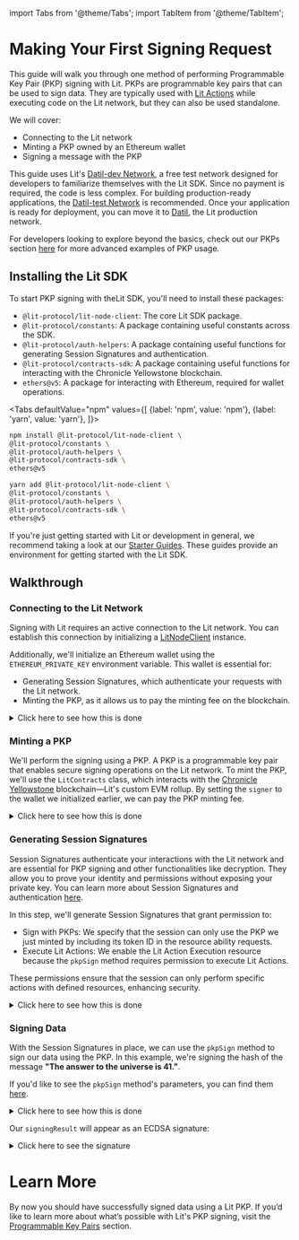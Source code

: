 import Tabs from '@theme/Tabs'; import TabItem from '@theme/TabItem';

# Making Your First Signing Request

This guide will walk you through one method of performing Programmable Key Pair (PKP) signing with Lit. PKPs are programmable key pairs that can be used to sign data. They are typically used with [Lit Actions](../lit-actions/overview.md) while executing code on the Lit network, but they can also be used standalone.

We will cover:

- Connecting to the Lit network
- Minting a PKP owned by an Ethereum wallet
- Signing a message with the PKP

This guide uses Lit's [Datil-dev Network](../../learn/overview/how-it-works/lit-networks/testnets.md), a free test network designed for developers to familiarize themselves with the Lit SDK. Since no payment is required, the code is less complex. For building production-ready applications, the [Datil-test Network](../../learn/overview/how-it-works/lit-networks/testnets.md) is recommended. Once your application is ready for deployment, you can move it to [Datil](../../learn/overview/how-it-works/lit-networks/mainnets.md), the Lit production network.

For developers looking to explore beyond the basics, check out our PKPs section [here](../pkps/overview.md) for more advanced examples of PKP usage.

## Installing the Lit SDK

To start PKP signing with theLit SDK, you'll need to install these packages:

- `@lit-protocol/lit-node-client`: The core Lit SDK package.
- `@lit-protocol/constants`: A package containing useful constants across the SDK.
- `@lit-protocol/auth-helpers`: A package containing useful functions for generating Session Signatures and authentication.
- `@lit-protocol/contracts-sdk`: A package containing useful functions for interacting with the Chronicle Yellowstone blockchain.
- `ethers@v5`: A package for interacting with Ethereum, required for wallet operations.

<Tabs
defaultValue="npm"
values={[
{label: 'npm', value: 'npm'},
{label: 'yarn', value: 'yarn'},
]}>
<TabItem value="npm">

```bash
npm install @lit-protocol/lit-node-client \
@lit-protocol/constants \
@lit-protocol/auth-helpers \
@lit-protocol/contracts-sdk \
ethers@v5
```

</TabItem>

<TabItem value="yarn">

```bash
yarn add @lit-protocol/lit-node-client \
@lit-protocol/constants \
@lit-protocol/auth-helpers \
@lit-protocol/contracts-sdk \
ethers@v5
```

</TabItem>
</Tabs>

If you're just getting started with Lit or development in general, we recommend taking a look at our [Starter Guides](https://github.com/LIT-Protocol/developer-guides-code/tree/master/starter-guides). These guides provide an environment for getting started with the Lit SDK.

## Walkthrough

### Connecting to the Lit Network

Signing with Lit requires an active connection to the Lit network. You can establish this connection by initializing a [LitNodeClient](./connecting-to-lit.md) instance.

Additionally, we'll initialize an Ethereum wallet using the `ETHEREUM_PRIVATE_KEY` environment variable. This wallet is essential for:

- Generating Session Signatures, which authenticate your requests with the Lit network.
- Minting the PKP, as it allows us to pay the minting fee on the blockchain.

<details>
<summary>Click here to see how this is done</summary>
<p>

```ts
import { LitNodeClient } from "@lit-protocol/lit-node-client";
import { LitNetwork, LIT_RPC } from "@lit-protocol/constants";
import * as ethers from "ethers";

const litNodeClient = new LitNodeClient({
  litNetwork: LitNetwork.DatilDev,
  debug: false
});
await litNodeClient.connect();

const ethersWallet = new ethers.Wallet(
  process.env.ETHEREUM_PRIVATE_KEY!, // Replace with your private key
  new ethers.providers.JsonRpcProvider(LIT_RPC.CHRONICLE_YELLOWSTONE)
);
```

</p>
</details>

### Minting a PKP

We'll perform the signing using a PKP. A PKP is a programmable key pair that enables secure signing operations on the Lit network. To mint the PKP, we'll use the `LitContracts` class, which interacts with the [Chronicle Yellowstone](../../learn/overview/how-it-works/lit-blockchains/chronicle-yellowstone.md) blockchain—Lit's custom EVM rollup. By setting the `signer` to the wallet we initialized earlier, we can pay the PKP minting fee.

<details>
<summary>Click here to see how this is done</summary>
<p>

```ts
import { LitContracts } from "@lit-protocol/contracts-sdk";

const litContracts = new LitContracts({
    signer: ethersWallet,
    network: LitNetwork.DatilDev,
    debug: false
});
await litContracts.connect();

const pkp = (await litContracts.pkpNftContractUtils.write.mint()).pkp;
```

</p>
</details>

### Generating Session Signatures

Session Signatures authenticate your interactions with the Lit network and are essential for PKP signing and other functionalities like decryption. They allow you to prove your identity and permissions without exposing your private key. You can learn more about Session Signatures and authentication [here](./authenticating-with-lit.md).

In this step, we'll generate Session Signatures that grant permission to:

- Sign with PKPs: We specify that the session can only use the PKP we just minted by including its token ID in the resource ability requests.
- Execute Lit Actions: We enable the Lit Action Execution resource because the `pkpSign` method requires permission to execute Lit Actions.

These permissions ensure that the session can only perform specific actions with defined resources, enhancing security.

<details>
<summary>Click here to see how this is done</summary>
<p>

```ts
import {
  createSiweMessage,
  generateAuthSig,
  LitAbility,
  LitActionResource,
  LitPKPResource,
} from "@lit-protocol/auth-helpers";

const sessionSigs = await litNodeClient.getSessionSigs({
    chain: "ethereum",
    expiration: new Date(Date.now() + 1000 * 60 * 10).toISOString(), // 10 minutes
    resourceAbilityRequests: [
        {
            resource: new LitPKPResource(pkp.tokenId),
            ability: LitAbility.PKPSigning,
        },
        {
          resource: new LitActionResource("*"),
          ability: LitAbility.LitActionExecution,
        },
    ],
    authNeededCallback: async ({
        uri,
        expiration,
        resourceAbilityRequests,
        }) => {
        const toSign = await createSiweMessage({
            uri,
            expiration,
            resources: resourceAbilityRequests,
            walletAddress: ethersWallet.address,
            nonce: await litNodeClient.getLatestBlockhash(),
            litNodeClient,
        });

        return await generateAuthSig({
            signer: ethersWallet,
            toSign,
        });
    },
});
```
</p>
</details>

### Signing Data

With the Session Signatures in place, we can use the `pkpSign` method to sign our data using the PKP. In this example, we're signing the hash of the message **"The answer to the universe is 41."**.

If you'd like to see the `pkpSign` method's parameters, you can find them [here](https://v6-api-doc-lit-js-sdk.vercel.app/classes/lit_node_client_src.LitNodeClientNodeJs.html#pkpSign).

<details>
<summary> Click here to see how this is done</summary>
<p>

```ts
const signingResult = await litNodeClient.pkpSign({
  pubKey: pkp.publicKey,
  sessionSigs,
  toSign: ethers.utils.arrayify(ethers.utils.keccak256(ethers.utils.toUtf8Bytes("The answer to the universe is 41."))),
})
```

</p>
</details>

Our `signingResult` will appear as an ECDSA signature:

<details>
<summary> Click here to see the signature</summary>
<p>

```ts
{
  r: '2755ed0cc55452c5c1ba75cad13167c537a44a6cd0fdb9da3e48a05bf8de3c5d',
  s: '3458584d1524f9d52aef1ec97386f1914fcf948f2b63c8fd8406dec38be0744f',
  recid: 0,
  signature: '0x2755ed0cc55452c5c1ba75cad13167c537a44a6cd0fdb9da3e48a05bf8de3c5d3458584d1524f9d52aef1ec97386f1914fcf948f2b63c8fd8406dec38be0744f1b',
  publicKey: '045931A629B8C00995A86E3CE6880416EE082240BE6E7FD144648115E6FB9ECB525D4B6F6CADCB17D39F318828A66E71DA501C529478C090CD682876C2F4258D49',
  dataSigned: '760404FCE401CD30392E61B48DED0382A9987C18793093A52BA25E443B20F58A'
}
```
</p>
</details>

# Learn More

By now you should have successfully signed data using a Lit PKP. If you’d like to learn more about what’s possible with Lit's PKP signing, visit the [Programmable Key Pairs](../pkps/overview.md) section.

<FeedbackComponent/>


